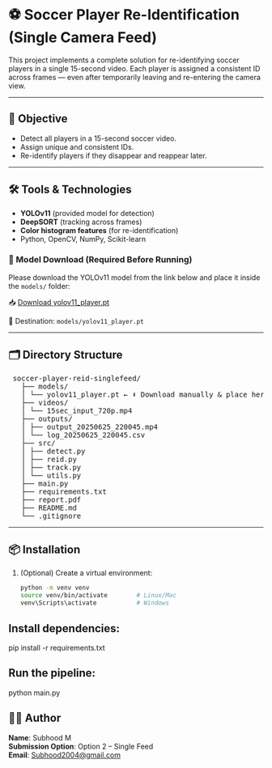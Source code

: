 # ⚽ Soccer Player Re-Identification (Single Camera Feed)

This project implements a complete solution for re-identifying soccer players in a single 15-second video. Each player is assigned a consistent ID across frames — even after temporarily leaving and re-entering the camera view.

---

## 🎯 Objective

- Detect all players in a 15-second soccer video.
- Assign unique and consistent IDs.
- Re-identify players if they disappear and reappear later.

---

## 🛠️ Tools & Technologies

- **YOLOv11** (provided model for detection)
- **DeepSORT** (tracking across frames)
- **Color histogram features** (for re-identification)
- Python, OpenCV, NumPy, Scikit-learn

### 🔗 Model Download (Required Before Running)

Please download the YOLOv11 model from the link below and place it inside the `models/` folder:

📥 [Download yolov11_player.pt](https://drive.google.com/file/d/1-5fOSHOSB9UXyP_enOoZNAMScrePVcMD/view)

📁 Destination: `models/yolov11_player.pt`

---

## 🗂️ Directory Structure

<pre> soccer-player-reid-singlefeed/ 
   ├── models/ 
   │ └── yolov11_player.pt ← ⬇️ Download manually & place here 
   ├── videos/ 
   │ └── 15sec_input_720p.mp4 
   ├── outputs/ 
   │ ├── output_20250625_220045.mp4 
   │ └── log_20250625_220045.csv 
   ├── src/ 
   │ ├── detect.py 
   │ ├── reid.py 
   │ ├── track.py 
   │ └── utils.py 
   ├── main.py 
   ├── requirements.txt 
   ├── report.pdf 
   ├── README.md 
   └── .gitignore </pre>

---

## 📦 Installation

1. (Optional) Create a virtual environment:
   ```bash
   python -m venv venv
   source venv/bin/activate        # Linux/Mac
   venv\Scripts\activate           # Windows

## Install dependencies:
pip install -r requirements.txt

## Run the pipeline:
python main.py

## 👨‍💻 Author

**Name**: Subhood M  
**Submission Option**: Option 2 – Single Feed  
**Email**: Subhood2004@gmail.com
